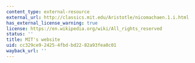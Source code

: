 ```yaml
---
content_type: external-resource
external_url: http://classics.mit.edu/Aristotle/nicomachaen.1.i.html
has_external_license_warning: true
license: https://en.wikipedia.org/wiki/All_rights_reserved
status: ''
title: MIT's website
uid: cc329ce9-2425-4fbd-bd22-82a93fea0c01
wayback_url: ''
---
```

